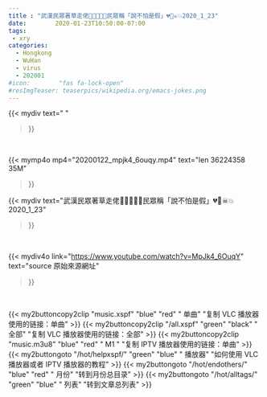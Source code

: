```yaml
---
title : "武漢民眾著草走佬👩‍👩‍👧‍👧👣民眾稱「說不怕是假」💔🚸☠💥2020_1_23"
date:        2020-01-23T10:50:00-07:00
tags:
 - xry
categories:
  - Hongkong
  - WuHan
  - virus
  - 202001
#icon:        "fas fa-lock-open"
#resImgTeaser: teaserpics/wikipedia.org/emacs-jokes.png
---
```


{{< mydiv text=" "
>}}
<br>


{{< mymp4o mp4="20200122_mpjk4_6ouqy.mp4"
text="len 36224358    35M"
>}}


{{< mydiv text="武漢民眾著草走佬👩‍👩‍👧‍👧👣民眾稱「說不怕是假」💔🚸☠💥2020_1_23"
>}}
<br>

{{< mydiv4o link="https://www.youtube.com/watch?v=MpJk4_6OuqY"
text="source 原始來源網址"
>}}


<br>

{{< my2buttoncopy2clip "music.xspf"        "blue"   "red"    " 单曲"  "复制 VLC 播放器使用的链接：单曲" >}} {{< my2buttoncopy2clip "/all.xspf"         "green"  "black"  " 全部"  "复制 VLC 播放器使用的链接：全部" >}} {{< my2buttoncopy2clip "music.m3u8"        "blue"   "red"    " M1 "    "复制 IPTV 播放器使用的链接：单曲" >}} {{< my2buttongoto      "/hot/helpxspf/"    "green"  "blue"   " 播放器" "如何使用 VLC 播放器或者 IPTV 播放器的教程" >}} {{< my2buttongoto      "/hot/endothers/"   "blue"   "red"    " 月份"   "转到月份总目录" >}} {{< my2buttongoto      "/hot/alltags/"     "green"  "blue"   " 列表"   "转到文章总列表" >}} 

